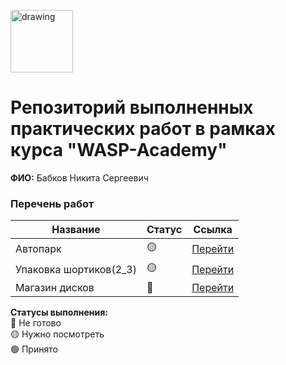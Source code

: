 <a href="https://wasp-academy.com"><img src="https://wasp-academy.com/Resources/wasp-logo.png" alt="drawing" width="100"/></a>

# Репозиторий выполненных практических работ в рамках курса "WASP-Academy"
**ФИО:** Бабков Никита Сергеевич
 
### Перечень работ

Название          | Статус | Ссылка
------------------|--------|--------
Автопарк          | 🟡    | <a href="https://github.com/Ezzh/WaspAkademyHomeWork/tree/master/ООП">Перейти</a>
Упаковка шортиков(2_3)         | 🟡    | <a href="https://github.com/Ezzh/WaspAkademyHomeWork/tree/master/2">Перейти</a>
Магазин дисков|🔴   |<a href="https://github.com/Ezzh/WaspAkademyHomeWork/tree/master/ООП2">Перейти</a>

**Статусы выполнения:** <br>
🔴 Не готово <br>
🟡 Нужно посмотреть <br>
🟢 Принято <br>
